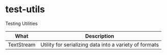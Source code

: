 # test-utils
Testing Utilities

|What|Description|
|---|---|
|TextStream|Utility for serializing data into a variety of formats|
